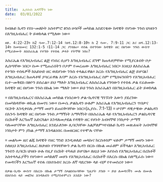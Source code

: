 ```yaml
---
title:  ኢየሱስ አዳኛችን ነው
date:  03/01/2022
---
```


ከብሉይ ኪዳን የስነ-መለኮት አስተምሮ ፅንሰ ሀሳቦች መካከል አስደናቂው ከዳዊት የሆነው ንጉስ ህዝቡን በእግዚአብሔር ት ይወክላል የሚለው ነው።

`ዘፀ. 4:22-23ን ከ2 ሳሙ.7:12-14 ፤ዘዳ.12:8-10ን ከ 2 ሳሙ. 7:9-11 ጋር እና ዘዳ.12:13-14ን ከመዝሙር 132:1-5 ፤11-14 ጋር ያነፃፅሩ። ተስፋ በተገባው ከዳዊት ዘር በሆነው ንጉስ ውስጥ የሚፈፀሙት ለእስራኤል የተገቡ የተስፋ ቃላት የትኞቹ ነበሩ?`

እስራኤል የእግዚአብሔር ልጅ የነበረ ሲሆን እግዚአብሔር ደግሞ ከጠላቶቻቸው የሚያርፉበት ቦታ ሊሰጣቸው ነበር። ስሙ የሚጠራበትን ቦታም የመረጠው እግዚአብሔር ነበር። እነዚህ ለእስራኤል የተገቡ ተስፋዎች ከአይሁድ ዘር ወደሆነው ንጉስ ተላልፈዋል። እርሱ የእግዚአብሔር ልጅ ይሆናል፤ እግዚአብሔር ከጠላቶቹ ያሳርፈዋል እናም እርሱ የእግዚአብሔር ስም የሚሰፍንበትን የእግዚአብሔር ቤተ-መቅደስ በፅዮን ይሰራል። ይህ ማለት እግዚአብሔር ለእሰራኤል የገባውን የተስፋ ቃል የፈፀመው ከዳዊት ዘር በሆነው ንጉስ በኩል ነው ማለት ነው። ይህ ንጉስ እስራኤልን በእግዚአብሔር ፊት ይወክላል

። በእግዚአብሔርና በእስራኤል መካከል የነበረውን ቃል-ኪዳናዊ ግንኙነት እውን ያደረገው በመካከላቸው ወኪል በመኖሩ ነው። በሙሴ ቃልኪዳን ሁሉም እስራኤል የእግዚአብሔርን ጥበቃና ባርኮት እንዲቀበሉ ታማኝ መሆን ይጠበቅባቸው ነበር።(ኢያሱ. 7:1-13) ። ሆኖም ዳዊታዊው ቃልኪዳን በአንዱ ከዳዊት ዘር በሆነው ንጉስ ታማኝነት አማካኝነት በእስራኤል ላይ የእግዚአብሔርን ቃልኪዳናዊ በረከቶች እርግጠኛ አድርጓል። እንዳለመታደል የዳዊት ዘር የሆኑት አብዛኞቹ ነገስታት ታማኝ ባለመሆናቸው እግዚአብሔር እንደፈለገው ሊባርካቸው አልቻለም።የብሉይ ኪዳን መጽሐፍት አብዛኞቹ ነገስታት ምን ያክል ታማኝ እንዳልነበሩ በመዘርዘር የተሞሉ ናቸው

። መልካሙ ዜና ልጁ ከዳዊት የዘር ግንድ እንዲወለድ መላኩና ክርስቶስም ፍፁም ታማኝ መሆኑ ነው። ስለዚህ እግዚአብሔር ለህዝቡ የገባላቸውን ቃል ኪዳን በርሱ በኩል መፈፀም ይችላል። እግዚአብሔር ንጉስን ሲባርክ ህዝቡ ሁሉ የዚያ በረከት ተካፋይ ይሆናሉ። ለዚህ ነው እየሱስ የእግዚአብሔር በረከቶች አስተላላፊያችን የሆነው። መካከለኛ መሆኑ የእግዚአብሔር በረከቶች በእርሱ በኩል ስለሚፈሱ ነው። የመዳናችን እርግጠኛ ተስፋ በእየሱስና እርሱ ለኛ ባደረገው ላይ ብቻ የተመሰረተ ነው።

`በቃል-ኪዳኑ ውስጥ በእርሱ በኩል ታማኝ ስላልነበሩባቸው ጊዜያት ያስቡ ። ይህ ለመዳናችን ሙሉ በሙሉ በእየሱስ ላይ መደገፍ እንዳለብን የሚያስተምረን እንዴት ነው?`